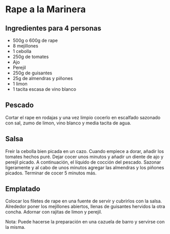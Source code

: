 # Rape a la Marinera

## Ingredientes para 4 personas

- 500g o 600g de rape
- 8 mejillones
- 1 cebolla
- 250g de tomates
- Ajo
- Perejil
- 250g de guisantes
- 25g de almendras y piñones
- 1 limon
- 1 tacita escasa de vino blanco

## Pescado

Cortar el rape en rodajas y una vez limpio cocerlo en escalfado
sazonado con sal, zumo de limon, vino blanco y media tacita de agua.

## Salsa

Freir la cebolla bien picada en un cazo.
Cuando empiece a dorar, añadir los tomates hechos puré.
Dejar cocer unos minutos y añadir un diente de ajo y perejil picado.
A continuación, el líquido de cocción del pescado.
Sazonar ligeramente y al cabo de unos minutos agregar las almendras y los piñones picados.
Terminar de cocer 5 minutos más.

## Emplatado

Colocar los filetes de rape en una fuente de servir y cubrirlos con la salsa.
Alrededor poner los mejillones abiertos, llenas de guisantes hervidos la otra concha.
Adornar con rajitas de limon y perejil.

Nota: Puede hacerse la preparación en una cazuela de barro y servirse con la misma.




